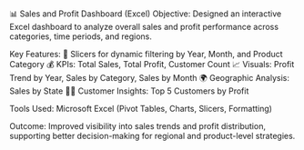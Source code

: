 📊 Sales and Profit Dashboard (Excel)
Objective:
Designed an interactive Excel dashboard to analyze overall sales and profit performance across categories, time periods, and regions.

Key Features:
📅 Slicers for dynamic filtering by Year, Month, and Product Category
💰 KPIs: Total Sales, Total Profit, Customer Count
📈 Visuals: Profit Trend by Year, Sales by Category, Sales by Month
🌍 Geographic Analysis: Sales by State
🧍‍♀️ Customer Insights: Top 5 Customers by Profit

Tools Used:
Microsoft Excel (Pivot Tables, Charts, Slicers, Formatting)

Outcome:
Improved visibility into sales trends and profit distribution, supporting better decision-making for regional and product-level strategies.

